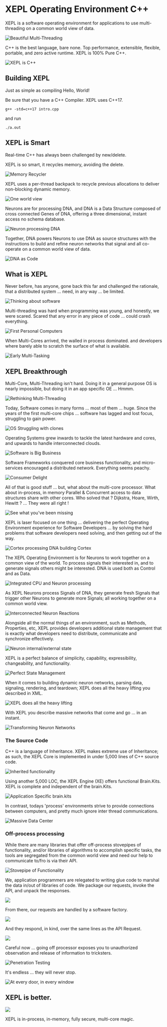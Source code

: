 
# XEPL Operating Environment C++

XEPL is a software operating environment for applications to use multi-threading on a common world view of data.

![Beautiful Multi-Threading](https://xepl.net/images/concept/DALL·E%202024-02-19%2012.43.56.jpg)

C++ is the best language, bare none.  Top performance, extensible, flexible, portable, and zero active runtime. XEPL is 100% Pure C++.

![XEPL is C++](https://xepl.net/images/evolution/DALL·E%202024-02-16%2007.30.02.jpg)


## Building XEPL

Just as simple as compiling Hello, World!

Be sure that you have a C++ Compiler. XEPL uses C++17.

``g++ -std=c++17 intro.cpp``

and run

``./a.out``

## XEPL is Smart

Real-time C++ has always been challenged by new/delete.

XEPL is so smart, it recycles memory, avoiding the delete.

![Memory Recycler](https://xepl.net/images/dna/DALL·E%202024-04-21%2010.43.58.jpg)


XEPL uses a per-thread backpack to recycle previous allocations to deliver non-blocking dynamic memory.

![One world view](https://xepl.net/images/cortex/DALL·E%202024-04-23%2008.59.39.jpg)

Neurons are for processing DNA, and DNA is a Data Structure composed of cross connected Genes of DNA, offering a three dimensional, instant access no schema database.

![Neuron processing DNA](https://xepl.net/images/dna/DALL·E%202024-04-21%2010.49.11.jpg)

Together, DNA powers Neurons to use DNA as source structures with the instructions to build and refine neuron networks that signal and all co-operate on a common world view of data.

![DNA as Code](https://xepl.net/images/dna/DALL·E%202024-05-02%2012.33.22.jpg)

## What is XEPL

Never before, has anyone, gone back this far and challenged the rationale, that a distributed system ... need, in any way ... be limited. 

![Thinking about software](https://xepl.net/images/skeletons/DALL·E%202024-03-01%2016.40.03.jpg)

Multi-threading was hard when programming was young, and honestly, we were scared.  Scared that any error in any piece of code ... could crash everything.

![First Personal Computers](https://xepl.net/images/oldschool/DALL·E%202024-03-10%2013.06.52.jpg)

When Multi-Cores arrived, the walled in process dominated.  and developers where barely able to scratch the surface of what is available.

![Early Multi-Tasking](https://xepl.net/images/oldschool/DALL·E%202024-03-10%2013.04.14.jpg)

## XEPL Breakthrough

Multi-Core, Multi-Threading isn't hard.  Doing it in a general purpose OS is nearly impossible, but doing it in an app specific OE ... Hmmm.

![Rethinking Multi-Threading](https://xepl.net/images/oldschool/DALL·E%202024-02-16%2004.34.38.jpg)

Today, Software comes in many forms ... most of them ... huge. Since the years of the first multi-core chips ... software has lagged and lost focus, struggling to gain power.

![OS Struggling with clones](https://xepl.net/images/games/DALL·E%202024-04-23%2009.35.06.jpg)

Operating Systems grew inwards to tackle the latest hardware and cores, and upwards to handle interconnected clouds.

![Software is Big Business](https://xepl.net/images/yesterday/DALL·E%202024-02-27%2008.02.47.jpg)

Software Frameworks conquered core business functionality, and micro-services encouraged a distributed network.  Everything seems peachy.

![Consumer Delight](https://xepl.net/images/evolution/DALL·E%202024-02-16%2007.28.25.jpg)

All of that is good stuff ... but, what about the multi-core processor.  What about in-process, in memory Parallel & Concurrent access to data structures share with other cores. Who solved that ? Dijkstra, Hoare, Wirth, Hewitt ? ...  They were all right !

![See what you've been missing](https://xepl.net/images/dna/DALL·E%202024-02-16%2012.32.00.jpg)

XEPL is laser focused on one thing ... delivering the perfect Operating Environment experience for Software Developers ... by solving the hard problems that software developers need solving, and then getting out of the way.

![Cortex processing DNA building Cortex](https://xepl.net/images/dna_cortex/DALL·E%202024-04-23%2009.07.25.jpg)

The XEPL Operating Environment is for Neurons to work together on a common view of the world.  To process signals their interested in, and to generate signals others might be interested.  DNA is used both as Control and as Data.

![Integrated CPU and Neuron processing](https://xepl.net/images/dna_cortex/DALL·E%202024-02-26%2015.05.51.jpg)

As XEPL Neurons process Signals of DNA, they generate fresh Signals that trigger other Neurons to generate more Signals; all working together on a common world view.

![Interconnected Neuron Reactions](https://xepl.net/images/neurons/DALL·E%202024-02-16%2003.19.15.jpg)

Alongside all the normal things of an environment, such as Methods, Properties, etc, XEPL provides developers additional state management that is exactly what developers need to distribute, communicate and synchronize effectively.

![Neuron internal/external state](https://xepl.net/images/neurons/DALL·E%202024-03-24%2014.16.01.jpg)

XEPL is a perfect balance of simplicity, capability, expressibility, changeability, and functionality.

![Perfect State Management](https://xepl.net/images/beauty/DALL·E%202024-05-02%2011.53.48.jpg)

When it comes to building dynamic neuron networks, parsing data, signaling, rendering, and teardown; XEPL does all the heavy lifting you described in XML.

![XEPL does all the heavy lifting](https://xepl.net/images/dna_cortex/DALL·E%202024-04-24%2013.04.12.jpg)

With XEPL you describe massive networks that come and go ... in an instant.

![Transforming Neuron Networks](https://xepl.net/images/games/DALL·E%202024-03-10%2012.00.06.jpg)

### The Source Code

C++ is a language of Inheritance.  XEPL makes extreme use of Inheritance; as such, the XEPL Core is implemented in under 5,000 lines of C++ source code.

![Inherited functionality](https://xepl.net/images/ai_thoughts/DALL·E%202024-03-06%2014.04.23.jpg)

Using another 5,000 LOC, the XEPL Engine (XE) offers functional Brain.Kits. XEPL is complete and independent of the brain.Kits.

![Application Specific brain.kits](https://xepl.net/images/dna_cortex/DALL·E%202024-05-02%2012.16.29.jpg)

In contrast, todays 'process' environments strive to provide connections between computers, and pretty much ignore inter thread communications.

![Massive Data Center](https://xepl.net/images/cortex_machines/DALL·E%202024-02-22%2006.39.50.jpg)

### Off-process processing

While there are many libraries that offer off-process stovepipes of functionality, and/or libraries of algorithms to accomplish specific tasks, the tools are segregated from the common world view and need our help to communicate to/fro is via their API.

![Stovepipe of Functionality](https://xepl.net/images/yesterday/DALL·E%202024-02-27%2007.51.38.jpg)

We, application programmers are relegated to writing glue code to marshal the data in/out of libraries of code.  We package our requests, invoke the API, and unpack the responses.  

![](https://xepl.net/images/oldschool/DALL·E%202024-03-24%2013.30.39.jpg)

From there, our requests are handled by a software factory.

![](https://xepl.net/images/oldschool/DALL·E%202024-03-24%2013.28.00.jpg)

And they respond, in kind, over the same lines as the API Request.

![](https://xepl.net/images/oldschool/DALL·E%202024-03-24%2013.36.19.jpg)

Careful now ... going off processor exposes you to unauthorized observation and release of information to tricksters.

![Penetration Testing](https://xepl.net/images/yesterday/DALL·E%202024-02-27%2007.55.26.jpg)

It's endless ... they will never stop.

![At every door, in every window](https://xepl.net/images/yesterday/DALL·E%202024-02-27%2007.58.30.jpg)

## XEPL is better.

![](https://xepl.net/images/dna_cortex/DALL·E%202024-04-24%2013.01.14.jpg)

XEPL is in-process, in-memory, fully secure, multi-core magic.


